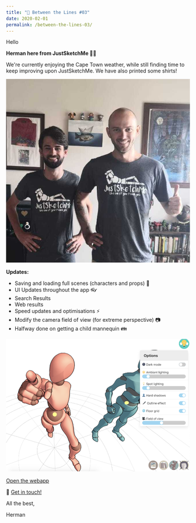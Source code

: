 ```yaml
---
title: "💬 Between the Lines #03"
date: 2020-02-01
permalink: /between-the-lines-03/
---
```


Hello


**Herman here from JustSketchMe 👨‍💻**

We're currently enjoying the Cape Town weather, while still finding time to keep improving upon JustSketchMe. We have also printed some shirts!

![Shirts](/images/screenshots/shirts.jpeg)

**Updates:**

- Saving and loading full scenes (characters and props)  💾
- UI Updates throughout the app 👓
- Search Results
- Web results
- Speed updates and optimisations ⚡
- Modify the camera field of view (for extreme perspective) 📷
- Halfway done on getting a child mannequin 👪

![Field of view](/images/screenshots/fov.png)

<div class="cta button center-text">
    <a href="https://app.justsketch.me" target="_blank" rel="noopener noreferrer" title="Webapp">
        Open the webapp
    </a>
</div>

📩 [Get in touch!](/team)

All the best,

Herman
